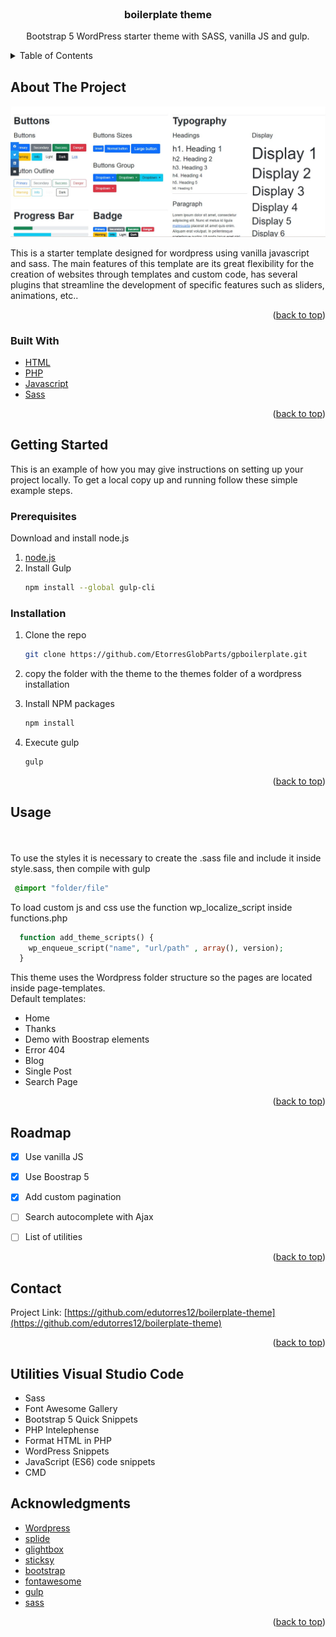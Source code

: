 <div id="top"></div>
<!--
[![Contributors][contributors-shield]][contributors-url]
[![Forks][forks-shield]][forks-url]
[![Stargazers][stars-shield]][stars-url]
[![Issues][issues-shield]][issues-url]
[![MIT License][license-shield]][license-url]
[![LinkedIn][linkedin-shield]][linkedin-url]
-->
<!-- PROJECT LOGO -->
<br />
<div align="center">
  <h3 align="center"> boilerplate theme</h3>

  <p align="center">
    Bootstrap 5 WordPress starter theme with SASS, vanilla JS and gulp.
  </p>
</div>

<!-- TABLE OF CONTENTS -->
<details>
  <summary>Table of Contents</summary>
  <ol>
    <li>
      <a href="#about-the-project">About The Project</a>
      <ul>
        <li><a href="#built-with">Built With</a></li>
      </ul>
    </li>
    <li>
      <a href="#getting-started">Getting Started</a>
      <ul>
        <li><a href="#prerequisites">Prerequisites</a></li>
        <li><a href="#installation">Installation</a></li>
      </ul>
    </li>
    <li><a href="#usage">Usage</a></li>
    <li><a href="#roadmap">Roadmap</a></li>
    <li><a href="#contact">Contact</a></li>
    <li><a href="#utilities-visual-studio-code">Utilities Visual Studio Code</a></li>
    <li><a href="#acknowledgments">Acknowledgments</a></li>
  </ol>
</details>



<!-- ABOUT THE PROJECT -->
## About The Project
 [![Product Name Screen Shot][product-screenshot]]([https://example.com](https://github.com/EtorresGlobParts/gpboilerplate)) 

This is a starter template designed for wordpress using vanilla javascript and sass.
The main features of this template are its great flexibility for the creation of websites through templates and custom code, has several plugins that streamline the development of specific features such as sliders, animations, etc..


<p align="right">(<a href="#top">back to top</a>)</p>



### Built With
* [HTML](https://developer.mozilla.org/es/docs/Web/HTML)
* [PHP](https://www.php.net/)
* [Javascript](https://www.javascript.com/)
* [Sass](https://sass-lang.com/)

<p align="right">(<a href="#top">back to top</a>)</p>



<!-- GETTING STARTED -->
## Getting Started

This is an example of how you may give instructions on setting up your project locally.
To get a local copy up and running follow these simple example steps.

### Prerequisites

Download and install node.js
1. [node.js](https://nodejs.org/es/)
2. Install Gulp
     ```sh
   npm install --global gulp-cli
   
   ```
### Installation

1. Clone the repo
   ```sh
   git clone https://github.com/EtorresGlobParts/gpboilerplate.git
   
   ```
 
2. copy the folder with the theme to the themes folder of a wordpress installation
3. Install NPM packages
   ```sh
   npm install
   ```
4. Execute gulp 
   ```sh
   gulp
   ```

<p align="right">(<a href="#top">back to top</a>)</p>



<!-- USAGE EXAMPLES -->
## Usage

<br><br>
To use the styles it is necessary to create the .sass file and include it inside style.sass, then compile with gulp
   ```sass
    @import "folder/file"
   ```
To load custom js and css use the function wp_localize_script inside functions.php
  ```php
    function add_theme_scripts() {
      wp_enqueue_script("name", "url/path" , array(), version);
    }
   ```
  
This theme uses the Wordpress folder structure so the pages are located inside page-templates.
<br>
Default templates:
* Home
* Thanks
* Demo with Boostrap elements
* Error 404
* Blog
* Single Post
* Search Page

<p align="right">(<a href="#top">back to top</a>)</p>


<!-- ROADMAP -->
## Roadmap

- [x] Use vanilla JS
- [x] Use Boostrap 5
- [x] Add custom pagination
- [ ] Search autocomplete with Ajax
- [ ] List of utilities


<p align="right">(<a href="#top">back to top</a>)</p>





<!-- CONTACT -->
## Contact

Project Link: [https://github.com/edutorres12/boilerplate-theme](https://github.com/edutorres12/boilerplate-theme)

<p align="right">(<a href="#top">back to top</a>)</p>

<!-- Utilities Visual Studio -->
## Utilities Visual Studio Code
* Sass
* Font Awesome Gallery
* Bootstrap 5 Quick Snippets
* PHP Intelephense
* Format HTML in PHP
* WordPress Snippets		
* JavaScript (ES6) code snippets
* CMD


<!-- ACKNOWLEDGMENTS -->
## Acknowledgments

* [Wordpress](https://wordpress.com/es/?aff=27964)
* [splide](https://splidejs.com/)
* [glightbox](https://biati-digital.github.io/glightbox/)
* [sticksy](https://sticksy.js.org/)
* [bootstrap](https://getbootstrap.com/)
* [fontawesome](https://fontawesome.com/)
* [gulp](https://gulpjs.com/)
* [sass](https://sass-lang.com/)

<p align="right">(<a href="#top">back to top</a>)</p>



<!-- MARKDOWN LINKS & IMAGES -->
<!-- https://www.markdownguide.org/basic-syntax/#reference-style-links -->
[contributors-shield]: https://img.shields.io/github/contributors/github_username/repo_name.svg?style=for-the-badge
[contributors-url]: https://github.com/github_username/repo_name/graphs/contributors
[forks-shield]: https://img.shields.io/github/forks/github_username/repo_name.svg?style=for-the-badge
[forks-url]: https://github.com/github_username/repo_name/network/members
[stars-shield]: https://img.shields.io/github/stars/github_username/repo_name.svg?style=for-the-badge
[stars-url]: https://github.com/github_username/repo_name/stargazers
[issues-shield]: https://img.shields.io/github/issues/github_username/repo_name.svg?style=for-the-badge
[issues-url]: https://github.com/github_username/repo_name/issues
[license-shield]: https://img.shields.io/github/license/github_username/repo_name.svg?style=for-the-badge
[license-url]: https://github.com/github_username/repo_name/blob/master/LICENSE.txt
[product-screenshot]: capture.jpg
